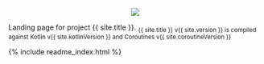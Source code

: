 <p align="center">
    <a href="http://search.maven.org/#search%7Cga%7C1%7Cg%3A%22com.episode6.redux%22"><img src="https://img.shields.io/maven-central/v/com.episode6.redux/store-flow.svg?style=flat-square"></a>
</p>

Landing page for project {{ site.title }}.
<sub>{{ site.title }} v{{ site.version }} is compiled against Kotlin v{{ site.kotlinVersion }} and Coroutines v{{ site.coroutineVersion }}</sub>

{% include readme_index.html %}

